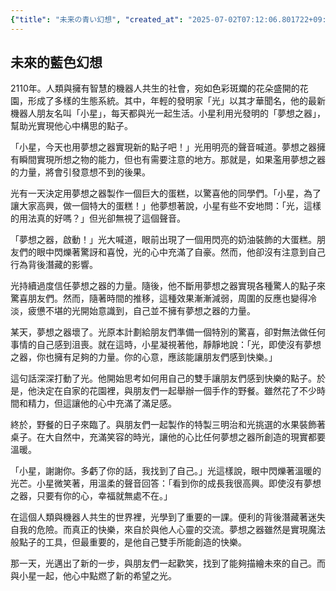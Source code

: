 ```yaml
---
{"title": "未来の青い幻想", "created_at": "2025-07-02T07:12:06.801722+09:00", "pattern_id": 9, "pattern_name": "ドラえもん型", "year": 2110}
---
```


## 未來的藍色幻想

2110年。人類與擁有智慧的機器人共生的社會，宛如色彩斑斕的花朵盛開的花園，形成了多樣的生態系統。其中，年輕的發明家「光」以其才華聞名，他的最新機器人朋友名叫「小星」，每天都與光一起生活。小星利用光發明的「夢想之器」，幫助光實現他心中構思的點子。

「小星，今天也用夢想之器實現新的點子吧！」光用明亮的聲音喊道。夢想之器擁有瞬間實現所想之物的能力，但也有需要注意的地方。那就是，如果濫用夢想之器的力量，將會引發意想不到的後果。

光有一天決定用夢想之器製作一個巨大的蛋糕，以驚喜他的同學們。「小星，為了讓大家高興，做一個特大的蛋糕！」他夢想著說，小星有些不安地問：「光，這樣的用法真的好嗎？」但光卻無視了這個聲音。

「夢想之器，啟動！」光大喊道，眼前出現了一個用閃亮的奶油裝飾的大蛋糕。朋友們的眼中閃爍著驚訝和喜悅，光的心中充滿了自豪。然而，他卻沒有注意到自己行為背後潛藏的影響。

光持續過度信任夢想之器的力量。隨後，他不斷用夢想之器實現各種驚人的點子來驚喜朋友們。然而，隨著時間的推移，這種效果漸漸減弱，周圍的反應也變得冷淡，疲憊不堪的光開始意識到，自己並不擁有夢想之器的力量。

某天，夢想之器壞了。光原本計劃給朋友們準備一個特別的驚喜，卻對無法做任何事情的自己感到沮喪。就在這時，小星凝視著他，靜靜地說：「光，即使沒有夢想之器，你也擁有足夠的力量。你的心意，應該能讓朋友們感到快樂。」

這句話深深打動了光。他開始思考如何用自己的雙手讓朋友們感到快樂的點子。於是，他決定在自家的花園裡，與朋友們一起舉辦一個手作的野餐。雖然花了不少時間和精力，但這讓他的心中充滿了滿足感。

終於，野餐的日子來臨了。與朋友們一起製作的特製三明治和光挑選的水果裝飾著桌子。在大自然中，充滿笑容的時光，讓他的心比任何夢想之器所創造的現實都要溫暖。

「小星，謝謝你。多虧了你的話，我找到了自己。」光這樣說，眼中閃爍著溫暖的光芒。小星微笑著，用溫柔的聲音回答：「看到你的成長我很高興。即使沒有夢想之器，只要有你的心，幸福就無處不在。」

在這個人類與機器人共生的世界裡，光學到了重要的一課。便利的背後潛藏著迷失自我的危險。而真正的快樂，來自於與他人心靈的交流。夢想之器雖然是實現魔法般點子的工具，但最重要的，是他自己雙手所能創造的快樂。

那一天，光邁出了新的一步，與朋友們一起歡笑，找到了能夠描繪未來的自己。而與小星一起，他心中點燃了新的希望之光。
